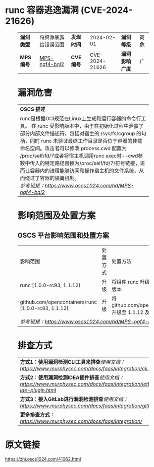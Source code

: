 # runc 容器逃逸漏洞 (CVE-2024-21626)
<figure class="wp-block-table">
    <table>
        <tbody>
        <tr>
            <td><strong>漏洞类型</strong></td>
            <td>将资源暴露给错误范围</td>
            <td><strong>发现时间</strong></td>
            <td>2024-02-01</td>
            <td><strong>漏洞等级</strong></td>
            <td>高危</td>
        </tr>
        <tr>
            <td><strong>MPS编号</strong></td>
            <td><a href="https://www.oscs1024.com/hd/MPS-ngf4-bql2">MPS-ngf4-bql2</a></td>
            <td><strong>CVE编号</strong></td>
            <td>CVE-2024-21626</td>
            <td><strong>漏洞影响广度</strong></td>
            <td>广</td>
        </tr>
        </tbody>
    </table>
</figure>


<figure class="wp-block-table">
    <h1 class="wp-block-heading">漏洞危害</h1>
    <table>
        <tbody>
        <tr>
            <td><strong>OSCS 描述</strong></td>
        </tr>
        <tr>
            <td>runc是根据OCI规范在Linux上生成和运行容器的命令行工具。
在 runc 受影响版本中，由于在初始化过程中泄露了部分内部文件描述符，包括对宿主的 /sys/fs/cgroup 的句柄，同时 runc 未验证最终工作目录是否位于容器的挂载命名空间。攻击者可以修改 process.cwd 配置为 /proc/self/fd/7或者将宿主机调用runc exec时--cwd参数中传入的特定路径替换为/proc/self/fd/7/符号链接，进而让容器内的进程能够访问和操作宿主机的文件系统，从而绕过了容器的隔离机制。<br><em>参考链接：<a
                    href="https://www.oscs1024.com/hd/MPS-ngf4-bql2">https://www.oscs1024.com/hd/MPS-ngf4-bql2</a></em>
            </td>
        </tr>
        </tbody>
    </table>
</figure>


<figure class="wp-block-table alignleft">
    <h1 class="wp-block-heading">影响范围及处置方案</h1>
    <h2 class="wp-block-heading"><strong>OSCS</strong> <strong>平台影响范围和处置方案</strong></h2>
    <table>
        <tbody>
        <tr>
            <td>影响范围</td>
            <td>处置方式</td>
            <td>处置方法</td>
        </tr>
        <tr><td rowspan="1">runc [1.0.0-rc93, 1.1.12)</td><td>升级</td><td>将组件 runc 升级至 1.1.12 及以上版本</td></tr><tr><td rowspan="1">github.com/opencontainers/runc [1.0.0-rc93, 1.1.12)</td><td>升级</td><td>将 github.com/opencontainers/runc 升级至 1.1.12 及以上版本</td></tr>
        <tr>
            <td colspan="3"><em>参考链接：</em><em><a
                    href="https://www.oscs1024.com/hd/MPS-ngf4-bql2">https://www.oscs1024.com/hd/MPS-ngf4-bql2</a></em></td>
        </tr>
        </tbody>
    </table>
</figure>


<figure class="wp-block-table">
    <h1 class="wp-block-heading">排查方式</h1>
    <table>
        <tbody>
        <tr>
            <td><strong>方式1：使用漏洞检测CLI工具来排查</strong><em>使用文档：<a
                    href="https://www.murphysec.com/docs/faqs/integration/cli.html">https://www.murphysec.com/docs/faqs/integration/cli.html</a></em>
            </td>
        </tr>
        <tr>
            <td><strong>方式2：使用漏洞检测IDEA插件排查</strong><em>使用文档：<a
                    href="https://www.murphysec.com/docs/faqs/integration/jetbrains-ide-plugin.html">https://www.murphysec.com/docs/faqs/integration/jetbrains-ide-plugin.html</a></em>
            </td>
        </tr>
        <tr>
            <td><strong>方式3：接入GitLab进行漏洞检测排查</strong><em>使用文档：<a
                    href="https://www.murphysec.com/docs/faqs/integration/gitlab.html">https://www.murphysec.com/docs/faqs/integration/gitlab.html</a></em>
            </td>
        </tr>
        <tr>
            <td><strong>更多排查方式：</strong><em><a
                    href="https://www.murphysec.com/docs/faqs/integration/">https://www.murphysec.com/docs/faqs/integration/</a></em>
            </td>
        </tr>
        </tbody>
    </table>
</figure>
<h1>原文链接</h1>
<p><a href="https://zhi.oscs1024.com/41062.html">https://zhi.oscs1024.com/41062.html</a></p>